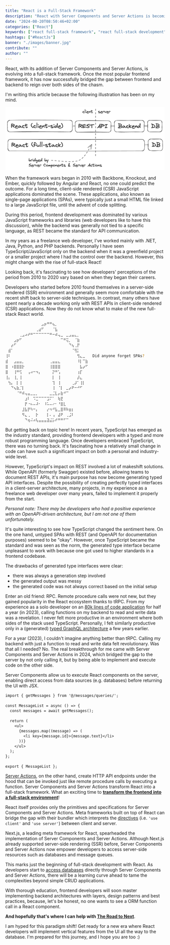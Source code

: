```yaml
---
title: "React is a Full-Stack Framework"
description: "React with Server Components and Server Actions is becoming a full-stack framework. This article reflects on the evolution of React and its impact on full-stack development ..."
date: "2024-08-20T08:50:46+02:00"
categories: ["React"]
keywords: ["react full-stack framework", "react full-stack development", "full-stack react"]
hashtags: ["#ReactJs"]
banner: "./images/banner.jpg"
contribute: ""
author: ""
---
```


<Sponsorship />

React, with its addition of Server Components and Server Actions, is evolving into a full-stack framework. Once the most popular frontend framework, it has now successfully bridged the gap between frontend and backend to reign over both sides of the chasm.

I'm writing this article because the following illustration has been on my mind.

![full-stack react](./images/full-stack-react.png)

When the framework wars began in 2010 with Backbone, Knockout, and Ember, quickly followed by Angular and React, no one could predict the outcome. For a long time, client-side rendered (CSR) JavaScript applications dominated the scene. These applications, also known as single-page applications (SPAs), were typically just a small HTML file linked to a large JavaScript file, until the advent of code splitting.

<ReadMore label="Web Applications 101" link="/web-applications/" />

During this period, frontend development was dominated by various JavaScript frameworks and libraries (web developers like to have this discussion), while the backend was generally not tied to a specific language, as REST became the standard for API communication.

In my years as a freelance web developer, I've worked mainly with .NET, Java, Python, and PHP backends. Personally I have seen TypeScript/JavaScript only on the backend when it was a greenfield project or a smaller project where I had the control over the backend. However, this might change with the rise of full-stack React!

<ReadMore label="MacOS Web Development Setup" link="/mac-setup-web-development/" />

Looking back, it's fascinating to see how developers' perceptions of the period from 2010 to 2020 vary based on when they began their careers.

Developers who started before 2010 found themselves in a server-side rendered (SSR) environment and generally seem more comfortable with the recent shift back to server-side techniques. In contrast, many others have spent nearly a decade working only with REST APIs in client-side rendered (CSR) applications. Now they do not know what to make of the new full-stack React world.

```sh
⠀⠀⠀⠀⠀⠀⠀⠀⠀⠀⠀⠀⠀⣠⡶⠛⠛⢦⡀⠀⠀⠀⠀⠀⠀⠀⠀⠀⠀⠀
⠀⠀⠀⠀⠀⠀⠀⠀⠀⠀⠀⢀⣴⠋⠀⠀⠀⠈⣧⠀⠀⠀⠀⠀⠀⠀⠀⠀⠀⠀
⠀⠀⠀⠀⠀⢀⣠⠴⠞⠛⠉⠉⠉⠉⠉⠉⠛⠒⠾⢤⣀⠀⣀⣠⣤⣄⡀⠀⠀⠀
⠀⠀⠀⣠⡶⠋⠀⠀⠀⠀⠀⠀⠀⠀⠀⠀⠀⠀⠀⠀⠉⠛⢭⡀⠀⠈⣷⠀⠀⠀
⠀⠀⡴⠋⠀⠀⠀⠀⠀⠀⠀⠀⠀⠀⠀⠀⠀⠀⠀⠀⠀⠀⠀⠙⢦⢀⡟⠀⠀⠀
⠀⣾⠁⠀⠀⠀⠀⠀⠀⠀⠀⠀⠀⠀⠀⠀⠀⠀⠀⠀⠀⠀⠀⠀⠈⢻⡅⠀⠀⠀
⢸⠇⠀⠀⠀⠀⠀⠀⠀⠀⠀⠀⠀⠀⠀⠀⠀⠀⠀⠀⠀⠀⠀⠀⠀⠀⢻⣄⣀⠀  Did anyone forget SPAs?
⣾⠀⠀⣠⣤⣤⡀⠀⠀⠀⠀⠀⠀⠀⠀⠀⢀⣤⣤⣄⠀⠀⠀⠀⠀⠀⠸⡇⠉⣷
⣿⠀⠰⣿⣿⣿⡗⠀⠀⠀⠀⠀⠀⠀⠀⠀⢸⣿⣿⣿⠀⠀⠀⠀⠀⠀⠀⣧⡴⠋
⣿⠀⠀⢸⠛⢫⠀⠀⢠⠴⠒⠲⡄⠀⠀⠀⠀⡝⠛⢡⠀⠀⠀⠀⠀⠀⢰⡏⠀⠀
⢸⡄⠀⢸⡀⢸⠀⠀⠀⠀⠀⠀⠀⠀⠀⠀⠀⡇⠀⢸⠀⠀⠀⠀⠀⠀⡼⣄⠀⠀
⠀⢳⡄⠀⡇⢸⠀⠀⠀⠀⠀⠀⠀⠀⠀⠀⠀⢹⠀⢸⠀⠀⠀⠀⢀⡼⠁⢸⡇⠀
⠀⠀⠙⢦⣷⡈⡇⠀⠀⠀⠀⠀⠀⠀⠀⠀⠀⢸⠀⠈⡇⠀⣀⡴⠟⠒⠚⠋⠀⠀
⠀⠀⠀⠀⠈⠛⠾⢤⣤⣀⣀⡀⠀⠀⠀⠀⣀⣈⣇⡤⣷⠚⠉⠀⠀⠀⠀⠀⠀⠀
⠀⠀⠀⠀⠀⠀⠀⣰⠇⠀⠩⣉⠉⠉⠉⣩⠍⠁⠀⢷⣟⠀⠀⠀⠀⠀⠀⠀⠀⠀
⠀⠀⠀⠀⠀⠀⠀⡟⠐⠦⠤⠼⠂⠀⠸⠥⠤⠔⠂⠘⣿⣇⠀⠀⠀⠀⠀⠀⠀⠀
⠀⠀⠀⠀⠀⠀⣸⣧⡟⠳⠒⡄⠀⠀⠀⡔⠲⠚⣧⣀⣿⠿⠷⣶⡆⠀⠀⠀⠀⠀
⠀⠀⠀⠀⠀⠀⠻⣄⢀⠀⠀⡗⠀⠀⠀⡇⠄⢠⠀⣼⠟⠀⢀⣨⠇⠀⠀⠀⠀⠀
⠀⠀⠀⠀⠀⠀⠀⠙⢶⠬⠴⢧⣤⣤⣤⣽⣬⡥⠞⠛⠛⠋⠉⠀⠀⠀⠀⠀⠀⠀
```

But getting back on topic here! In recent years, TypeScript has emerged as the industry standard, providing frontend developers with a typed and more robust programming language. Once developers embraced TypeScript, there was no turning back. It's fascinating how a relatively small change in code can have such a significant impact on both a personal and industry-wide level.

However, TypeScript's impact on REST involved a lot of makeshift solutions. While OpenAPI (formerly Swagger) existed before, allowing teams to document REST APIs, it's main purpose has now become generating typed API interfaces. Despite the possibility of creating perfectly typed interfaces in a client-server architecture, many projects, in my experience as a freelance web developer over many years, failed to implement it properly from the start.

*Personal note: There may be developers who had a positive experience with an OpenAPI-driven architecture, but I am not one of them unfortunately.*

It's quite interesting to see how TypeScript changed the sentiment here. On the one hand, untyped SPAs with REST (and OpenAPI for documentation purposes) seemed to be "okay". However, once TypeScript became the standard and was seen as the norm, the generated type interface became unpleasant to work with because one got used to higher standards in a frontend codebase.

The drawbacks of generated type interfaces were clear:

* there was always a generation step involved
* the generated output was messy
* the generated code was not always correct based on the initial setup

Enter an old friend: RPC. Remote procedure calls were not new, but they gained popularity in the React ecosystem thanks to tRPC. From my experience as a solo developer on an [80k lines of code application](https://www.cloud-camping.com/) for half a year (in 2023), calling functions on my backend to read and write data was a revelation. I never felt more productive in an environment where both sides of the stack used TypeScript. Personally, I felt similarly productive only in a (generated) [typed GraphQL architecture](/react-with-graphql-tutorial/) a few years earlier.

<ReadMore label="Full-Stack React with tRPC" link="/react-trpc/" />

For a year (2023), I couldn't imagine anything better than tRPC. Calling my backend with just a function to read and write data felt revolutionary. Was that all I needed? No. The real breakthrough for me came with Server Components and Server Actions in 2024, which bridged the gap to the server by not only calling it, but by being able to implement and execute code on the other side.

Server Components allow us to execute React components on the server, enabling direct access from data sources (e.g. databases) before returning the UI with JSX.

```tsx
import { getMessages } from '@/messages/queries/';

const MessageList = async () => {
  const messages = await getMessages();

  return (
    <ul>
      {messages.map((message) => (
        <li key={message.id}>{message.text}</li>
      ))}
    </ul>
  );
};

export { MessageList };
```

[Server Actions](/next-server-actions/), on the other hand, create HTTP API endpoints under the hood that can be invoked just like remote procedure calls by executing a function. Server Components and Server Actions transform React into a full-stack framework. What an exciting time to **[transform the frontend into a full-stack environment](https://www.road-to-next.com/)**!

React itself provides only the primitives and specifications for Server Components and Server Actions. Meta frameworks built on top of React can bridge the gap with their bundler which interprets the [directives](https://react.dev/reference/rsc/directives) (i.e. `'use client'` and `'use server'`) between client and server.

Next.js, a leading meta framework for React, spearheaded the implementation of Server Components and Server Actions. Although Next.js already supported server-side rendering (SSR) before, Server Components and Server Actions now empower developers to access server-side resources such as databases and message queues.

<ReadMore label="Authentication in Next.js" link="/next-authentication/" />

This marks just the beginning of full-stack development with React. As developers start to [access databases](/next-prisma-sqlite/) directly through Server Components and Server Actions, there will be a learning curve ahead to tame the complexities beyond simple CRUD applications.

With thorough education, frontend developers will soon master implementing backend architectures with layers, design patterns and best practices, because, let's be honest, no one wants to see a ORM function call in a React component.

**And hopefully that's where I can help with [The Road to Next](https://www.road-to-next.com/)**.

I am hyped for this paradigm shift! Get ready for a new era where React developers will implement vertical features from the UI all the way to the database. I'm prepared for this journey, and I hope you are too :)